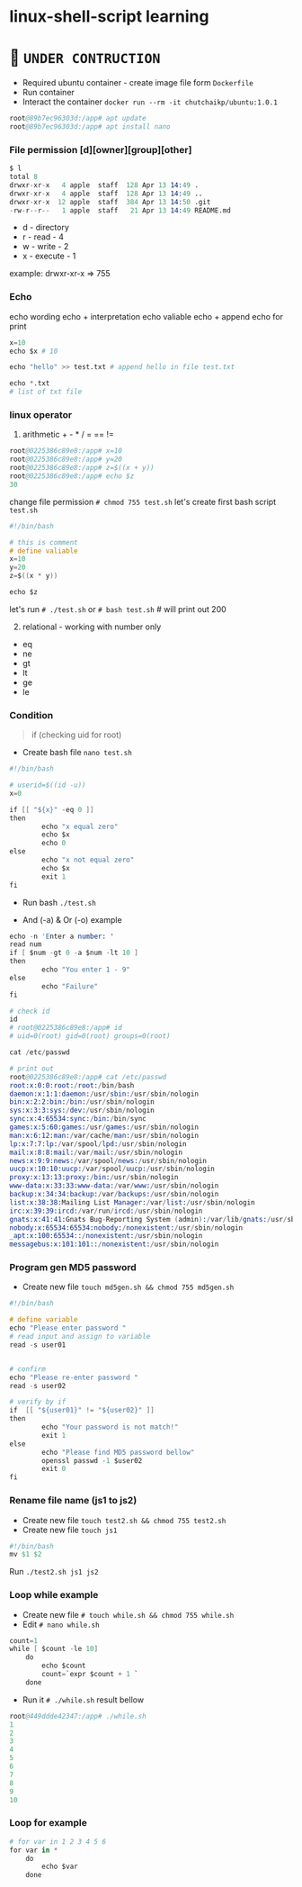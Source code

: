 # linux-shell-script learning

# **:construction: `UNDER CONTRUCTION`**

- Required ubuntu container - create image file form `Dockerfile`
- Run container
- Interact the container `docker run --rm -it chutchaikp/ubuntu:1.0.1 `

```s
root@89b7ec96303d:/app# apt update
root@89b7ec96303d:/app# apt install nano
```

### File permission [d][owner][group][other]

```s
$ l
total 8
drwxr-xr-x   4 apple  staff  128 Apr 13 14:49 .
drwxr-xr-x   4 apple  staff  128 Apr 13 14:49 ..
drwxr-xr-x  12 apple  staff  384 Apr 13 14:50 .git
-rw-r--r--   1 apple  staff   21 Apr 13 14:49 README.md
```

- d - directory
- r - read - 4
- w - write - 2
- x - execute - 1

example: drwxr-xr-x => 755

### Echo

echo wording
echo + interpretation
echo valiable
echo + append
echo for print

```s
x=10
echo $x # 10
```

```s
echo "hello" >> test.txt # append hello in file test.txt
```

```s
echo *.txt
# list of txt file
```

### linux operator

1. arithmetic + - \* / = == !=

```s
root@0225386c89e8:/app# x=10
root@0225386c89e8:/app# y=20
root@0225386c89e8:/app# z=$((x + y))
root@0225386c89e8:/app# echo $z
30
```

change file permission `# chmod 755 test.sh`
let's create first bash script `test.sh`

```s
#!/bin/bash

# this is comment
# define valiable
x=10
y=20
z=$((x * y))

echo $z
```

let's run `# ./test.sh` or `# bash test.sh` # will print out 200

2. relational - working with number only

- eq
- ne
- gt
- lt
- ge
- le

### Condition

> if (checking uid for root)

- Create bash file `nano test.sh`

```s
#!/bin/bash

# userid=$((id -u))
x=0

if [[ "${x}" -eq 0 ]]
then
        echo "x equal zero"
        echo $x
        echo 0
else
        echo "x not equal zero"
        echo $x
        exit 1
fi
```

- Run bash `./test.sh`

- And (-a) & Or (-o) example

```s
echo -n 'Enter a number: '
read num
if [ $num -gt 0 -a $num -lt 10 ]
then
        echo "You enter 1 - 9"
else
        echo "Failure"
fi
```

```s
# check id
id
# root@0225386c89e8:/app# id
# uid=0(root) gid=0(root) groups=0(root)
```

```s
cat /etc/passwd

# print out
root@0225386c89e8:/app# cat /etc/passwd
root:x:0:0:root:/root:/bin/bash
daemon:x:1:1:daemon:/usr/sbin:/usr/sbin/nologin
bin:x:2:2:bin:/bin:/usr/sbin/nologin
sys:x:3:3:sys:/dev:/usr/sbin/nologin
sync:x:4:65534:sync:/bin:/bin/sync
games:x:5:60:games:/usr/games:/usr/sbin/nologin
man:x:6:12:man:/var/cache/man:/usr/sbin/nologin
lp:x:7:7:lp:/var/spool/lpd:/usr/sbin/nologin
mail:x:8:8:mail:/var/mail:/usr/sbin/nologin
news:x:9:9:news:/var/spool/news:/usr/sbin/nologin
uucp:x:10:10:uucp:/var/spool/uucp:/usr/sbin/nologin
proxy:x:13:13:proxy:/bin:/usr/sbin/nologin
www-data:x:33:33:www-data:/var/www:/usr/sbin/nologin
backup:x:34:34:backup:/var/backups:/usr/sbin/nologin
list:x:38:38:Mailing List Manager:/var/list:/usr/sbin/nologin
irc:x:39:39:ircd:/var/run/ircd:/usr/sbin/nologin
gnats:x:41:41:Gnats Bug-Reporting System (admin):/var/lib/gnats:/usr/sbin/nologin
nobody:x:65534:65534:nobody:/nonexistent:/usr/sbin/nologin
_apt:x:100:65534::/nonexistent:/usr/sbin/nologin
messagebus:x:101:101::/nonexistent:/usr/sbin/nologin
```

### Program gen MD5 password

- Create new file `touch md5gen.sh && chmod 755 md5gen.sh`

```s
#!/bin/bash

# define variable
echo "Please enter password "
# read input and assign to variable
read -s user01


# confirm
echo "Please re-enter password "
read -s user02

# verify by if
if  [[ "${user01}" != "${user02}" ]]
then
        echo "Your password is not match!"
        exit 1
else
        echo "Please find MD5 password bellow"
        openssl passwd -1 $user02
        exit 0
fi
```

### Rename file name (js1 to js2)

- Create new file `touch test2.sh && chmod 755 test2.sh`
- Create new file `touch js1`

```s
#!/bin/bash
mv $1 $2
```

Run `./test2.sh js1 js2`

### Loop while example

- Create new file `# touch while.sh && chmod 755 while.sh`
- Edit `# nano while.sh`

```s
count=1
while [ $count -le 10]
	do
		echo $count
		count=`expr $count + 1 `
	done
```

- Run it `# ./while.sh` result bellow

```s
root@449ddde42347:/app# ./while.sh
1
2
3
4
5
6
7
8
9
10
```

### Loop for example

```s
# for var in 1 2 3 4 5 6
for var in *
	do
		echo $var
	done
```
